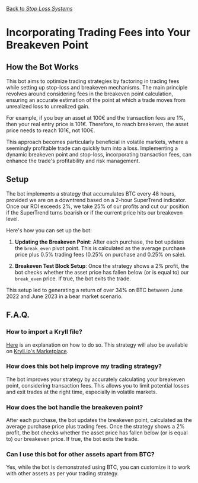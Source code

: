 [Back to *Stop Loss Systems*](../README.md)


# Incorporating Trading Fees into Your Breakeven Point

## How the Bot Works

This bot aims to optimize trading strategies by factoring in trading fees while setting up stop-loss and breakeven mechanisms. The main principle revolves around considering fees in the breakeven point calculation, ensuring an accurate estimation of the point at which a trade moves from unrealized loss to unrealized gain. 

For example, if you buy an asset at 100€ and the transaction fees are 1%, then your real entry price is 101€. Therefore, to reach breakeven, the asset price needs to reach 101€, not 100€.

This approach becomes particularly beneficial in volatile markets, where a seemingly profitable trade can quickly turn into a loss. Implementing a dynamic breakeven point and stop-loss, incorporating transaction fees, can enhance the trade's profitability and risk management.

## Setup

The bot implements a strategy that accumulates BTC every 48 hours, provided we are on a downtrend based on a 2-hour SuperTrend indicator. Once our ROI exceeds 2%, we take 25% of our profits and cut our position if the SuperTrend turns bearish or if the current price hits our breakeven level.

Here's how you can set up the bot:

1. **Updating the Breakeven Point**: After each purchase, the bot updates the `break_even` pivot point. This is calculated as the average purchase price plus 0.5% trading fees (0.25% on purchase and 0.25% on sale).

2. **Breakeven Test Block Setup**: Once the strategy shows a 2% profit, the bot checks whether the asset price has fallen below (or is equal to) our `break_even` price. If true, the bot exits the trade.

This setup led to generating a return of over 34% on BTC between June 2022 and June 2023 in a bear market scenario.

## F.A.Q.

### How to import a Kryll file?

[Here](https://github.com/Cryptense/Kryll-Strategies-Toolkit/tree/main#how-to-use-a-kryll-file-) is an explanation on how to do so. This strategy will also be available on [Kryll.io's Marketplace](https://platform.kryll.io/marketplace).

### How does this bot help improve my trading strategy?

The bot improves your strategy by accurately calculating your breakeven point, considering transaction fees. This allows you to limit potential losses and exit trades at the right time, especially in volatile markets.

### How does the bot handle the breakeven point?

After each purchase, the bot updates the breakeven point, calculated as the average purchase price plus trading fees. Once the strategy shows a 2% profit, the bot checks whether the asset price has fallen below (or is equal to) our breakeven price. If true, the bot exits the trade.

### Can I use this bot for other assets apart from BTC?

Yes, while the bot is demonstrated using BTC, you can customize it to work with other assets as per your trading strategy.
